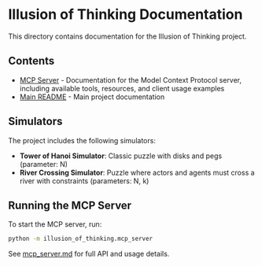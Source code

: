# Illusion of Thinking Documentation

This directory contains documentation for the Illusion of Thinking project.

## Contents

- [MCP Server](mcp_server.md) - Documentation for the Model Context Protocol server, including available tools, resources, and client usage examples
- [Main README](../README.md) - Main project documentation

## Simulators

The project includes the following simulators:

- **Tower of Hanoi Simulator**: Classic puzzle with disks and pegs (parameter: N)
- **River Crossing Simulator**: Puzzle where actors and agents must cross a river with constraints (parameters: N, k)

## Running the MCP Server

To start the MCP server, run:

```bash
python -m illusion_of_thinking.mcp_server
```

See [mcp_server.md](mcp_server.md) for full API and usage details.
